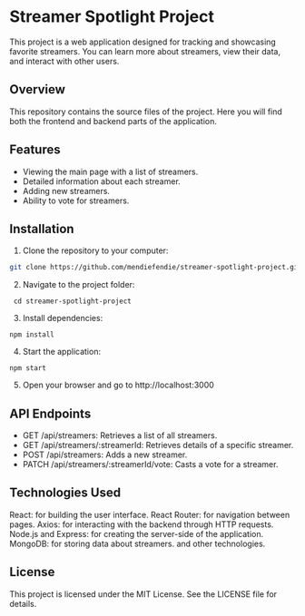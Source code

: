 # Streamer Spotlight Project

This project is a web application designed for tracking and showcasing favorite streamers. You can learn more about streamers, view their data, and interact with other users.

## Overview

This repository contains the source files of the project. Here you will find both the frontend and backend parts of the application.

## Features

- Viewing the main page with a list of streamers.
- Detailed information about each streamer.
- Adding new streamers.
- Ability to vote for streamers.

## Installation

1. Clone the repository to your computer:

```bash
git clone https://github.com/mendiefendie/streamer-spotlight-project.git
```

2.  Navigate to the project folder:

``` cd streamer-spotlight-project```

3.  Install dependencies:

```npm install```

4.  Start the application:

```npm start```

5.  Open your browser and go to http://localhost:3000

## API Endpoints

- GET /api/streamers: Retrieves a list of all streamers.
- GET /api/streamers/:streamerId: Retrieves details of a specific streamer.
- POST /api/streamers: Adds a new streamer.
- PATCH /api/streamers/:streamerId/vote: Casts a vote for a streamer.

## Technologies Used

React: for building the user interface.
React Router: for navigation between pages.
Axios: for interacting with the backend through HTTP requests.
Node.js and Express: for creating the server-side of the application.
MongoDB: for storing data about streamers.
and other technologies.

## License

This project is licensed under the MIT License. See the LICENSE file for details.
